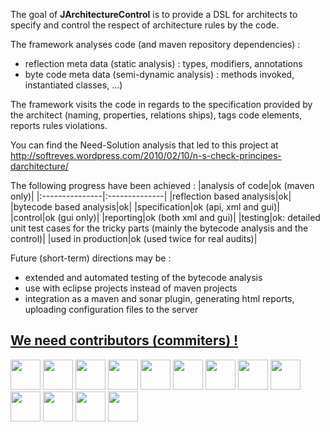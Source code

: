 The goal of **JArchitectureControl** is to provide a DSL for architects to specify and control the respect of architecture rules by the code.

The framework analyses code (and maven repository dependencies) :
  * reflection meta data (static analysis) : types, modifiers, annotations
  * byte code meta data (semi-dynamic analysis) : methods invoked, instantiated classes, ...)

The framework visits the code in regards to the specification provided by the architect (naming, properties, relations ships), tags code elements, reports rules violations.

You can find the Need-Solution analysis that led to this project at http://softreves.wordpress.com/2010/02/10/n-s-check-principes-darchitecture/

The following progress have been achieved :
|analysis of code|ok (maven only)|
|:---------------|:--------------|
|reflection based analysis|ok|
|bytecode based analysis|ok|
|specification|ok (api, xml and gui)|
|control|ok (gui only)|
|reporting|ok (both xml and gui)|
|testing|ok: detailed unit test cases for the tricky parts (mainly the bytecode analysis and the control)|
|used in production|ok (used twice for real audits)|

Future (short-term) directions may be :
  * extended and automated testing of the bytecode analysis
  * use with eclipse projects instead of maven projects
  * integration as a maven and sonar plugin, generating html reports, uploading configuration files to the server

## [We need contributors (commiters) !](Presentation4TheContributor.md) ##

<img width='48' height='48' src='http://jarchitecturecontrol.googlecode.com/svn/trunk/jarchitecturecontrol-core/src/java/org/jarco/swing/icons/assertion.jpg' />
<img width='48' height='48' src='http://jarchitecturecontrol.googlecode.com/svn/trunk/jarchitecturecontrol-core/src/java/org/jarco/swing/icons/association.jpg' />
<img width='48' height='48' src='http://jarchitecturecontrol.googlecode.com/svn/trunk/jarchitecturecontrol-core/src/java/org/jarco/swing/icons/configuration.jpg' />
<img width='48' height='48' src='http://jarchitecturecontrol.googlecode.com/svn/trunk/jarchitecturecontrol-core/src/java/org/jarco/swing/icons/configurationset.JPG' />
<img width='48' height='48' src='http://jarchitecturecontrol.googlecode.com/svn/trunk/jarchitecturecontrol-core/src/java/org/jarco/swing/icons/consequence.jpg' />
<img width='48' height='48' src='http://jarchitecturecontrol.googlecode.com/svn/trunk/jarchitecturecontrol-core/src/java/org/jarco/swing/icons/predicate.jpg' />
<img width='48' height='48' src='http://jarchitecturecontrol.googlecode.com/svn/trunk/jarchitecturecontrol-core/src/java/org/jarco/swing/icons/productionrule.jpg' />
<img width='48' height='48' src='http://jarchitecturecontrol.googlecode.com/svn/trunk/jarchitecturecontrol-core/src/java/org/jarco/swing/icons/repository.jpg' />
<img width='48' height='48' src='http://jarchitecturecontrol.googlecode.com/svn/trunk/jarchitecturecontrol-core/src/java/org/jarco/swing/icons/roletype.jpg' />
<img width='48' height='48' src='http://jarchitecturecontrol.googlecode.com/svn/trunk/jarchitecturecontrol-core/src/java/org/jarco/swing/icons/specification.jpg' />
<img width='48' height='48' src='http://jarchitecturecontrol.googlecode.com/svn/trunk/jarchitecturecontrol-core/src/java/org/jarco/swing/icons/tag.jpg' />
<img width='48' height='48' src='http://jarchitecturecontrol.googlecode.com/svn/trunk/jarchitecturecontrol-core/src/java/org/jarco/swing/icons/tagattribute.jpg' />
<img width='48' height='48' src='http://jarchitecturecontrol.googlecode.com/svn/trunk/jarchitecturecontrol-core/src/java/org/jarco/swing/icons/violation.jpg' />